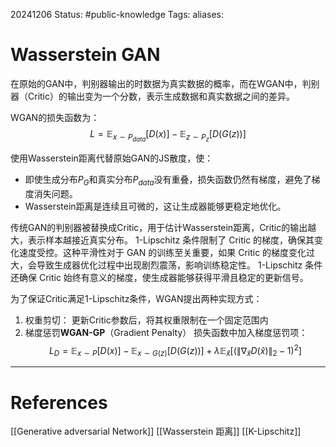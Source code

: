 20241206
Status: #public-knowledge
Tags: 
aliases: 
# Wasserstein GAN
在原始的GAN中，判别器输出的时数据为真实数据的概率，而在WGAN中，判别器（Critic）的输出变为一个分数，表示生成数据和真实数据之间的差异。

WGAN的损失函数为：
$$L = \mathbb{E}_{x \sim P_{data}}[D(x)] - \mathbb{E}_{z \sim P_z}[D(G(z))]$$

使用Wasserstein距离代替原始GAN的JS散度，使：
- 即使生成分布$P_G$和真实分布$P_{data}$没有重叠，损失函数仍然有梯度，避免了梯度消失问题。
- Wasserstein距离是连续且可微的，这让生成器能够更稳定地优化。

传统GAN的判别器被替换成Critic，用于估计Wasserstein距离，Critic的输出越大，表示样本越接近真实分布。
1-Lipschitz 条件限制了 Critic 的梯度，确保其变化速度受控。这种平滑性对于 GAN 的训练至关重要，如果 Critic 的梯度变化过大，会导致生成器优化过程中出现剧烈震荡，影响训练稳定性。
1-Lipschitz 条件还确保 Critic 始终有意义的梯度，使生成器能够获得平滑且稳定的更新信号。

为了保证Critic满足1-Lipschitz条件，WGAN提出两种实现方式：
1. 权重剪切：
	更新Critic参数后，将其权重限制在一个固定范围内
2. 梯度惩罚**WGAN-GP**（Gradient Penalty）
	损失函数中加入梯度惩罚项：
	$$L_D=\mathbb{E}_{x\sim P}[D(x)]-\mathbb{E}_{x\sim G(z)}[D(G(z))]+\lambda\mathbb{E}_{\hat{x}}[(\|\nabla_{\hat{x}}D(\hat{x})\|_2-1)^2]$$

---
# References
[[Generative adversarial Network]]
[[Wasserstein 距离]]
[[K-Lipschitz]]